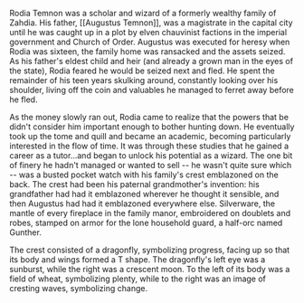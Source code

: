 Rodia Temnon was  a scholar and wizard of a formerly wealthy family of Zahdia. His father, [[Augustus Temnon]], was a magistrate in the capital city until he was caught up in a plot by elven chauvinist factions in the imperial government and Church of Order. Augustus was executed for heresy when Rodia was sixteen, the family home was ransacked and the assets seized. As his father's eldest child and heir (and already a grown man in the eyes of the state), Rodia feared he would be seized next and fled. He spent the remainder of his teen years skulking around, constantly looking over his shoulder, living off the coin and valuables he managed to ferret away before he fled.

As the money slowly ran out, Rodia came to realize that the powers that be didn't consider him important enough to bother hunting down. He eventually took up the tome and quill and became an academic, becoming particularly interested in the flow of time. It was through these studies that he gained a career as a tutor...and began to unlock his potential as a wizard. The one bit of finery he hadn't managed or wanted to sell -- he wasn't quite sure which -- was a busted pocket watch with his family's crest emblazoned on the back. The crest had been his paternal grandmother's invention: his grandfather had had it emblazoned wherever he thought it sensible, and then Augustus had had it emblazoned everywhere else. Silverware, the mantle of every fireplace in the family manor, embroidered on doublets and robes, stamped on armor for the lone household guard, a half-orc named Gunther.

The crest consisted of a dragonfly, symbolizing progress, facing up so that its body and wings formed a T shape. The dragonfly's left eye was a sunburst, while the right was a crescent moon. To the left of its body was a field of wheat, symbolizing plenty, while to the right was an image of cresting waves, symbolizing change.